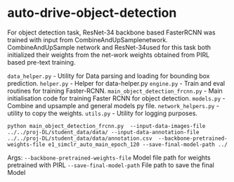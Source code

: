 # auto-drive-object-detection

For object detection task, ResNet-34 backbone based FasterRCNN was trained with input from CombineAndUpSamplenetwork. CombineAndUpSample network and ResNet-34used for this task both initialized their weights from the net-work weights obtained from PIRL based pre-text training.


`data_helper.py` - Utility for Data parsing and loading for bounding box prediction.
`helper.py` - Helper for data-helper.py
`engine.py` - Train and eval routines for training Faster-RCNN.
`main_object_detection_frcnn.py` - Main initialisation code for training Faster RCNN for object detection.
`models.py` - Combine and upsample and general models py file.
`network_helpers.py` - utility to copy the weights.
`utils.py` - Utility for logging purposes.



```python main_object_detection_frcnn.py  --input-data-images-file ../../proj-DL/student_data/data/ --input-data-annotation-file ../../proj-DL/student_data/data/annotation.csv  --backbone-pretrained-weights-file e1_simclr_auto_main_epoch_120 --save-final-model-path ../```

Args:
`--backbone-pretrained-weights-file` Model file path for weights pretrained with PIRL
`--save-final-model-path` File path to save the final Model

